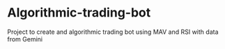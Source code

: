# Algorithmic-trading-bot
Project to create and algorithmic trading bot using MAV and RSI with data from Gemini
